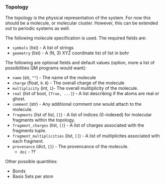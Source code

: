 ### Topology

The topology is the physical representation of the system. For now this should
be a molecule, or molecular cluster. However, this can be extended out to
periodic systems as well.

The following molecule specification is used. The required fields are:

  - `symbols` (list) - A list of strings 
  - `geometry` (list) - A (N, 3) XYZ coordinate list of list in bohr

The following are optional fields and default values (option, more a list of possibilities QM programs would want):

  - `name` (str, `""`) - The name of the molecule
  - `charge` (float, `0.0`) - The overall charge of the molecule
  - `multiplicity` (int, `1`)- The overall mulitiplicity of the molecule.
  - `real` (list of bool, `[True, ...]`) - A list describing if the atoms are real or ghost.
  - `comment` (str) - Any additional comment one would attach to the molecule.
  - `fragments` (list of list, `[]`) - A list of indices (0-indexed) for molecular fragments within the topology.
  - `fragment_charges` (list, `[]`) - A list of charges associated with the fragments tuple.
  - `fragment_multiplicities` (list, `[]`) - A list of multiplicites associated with each fragment. 
  - `provenance` (dict, `{}`) - The provencance of the molecule.
    - `doi` - ??

Other possible quantities:
  - Bonds
  - Basis Sets per atom 
